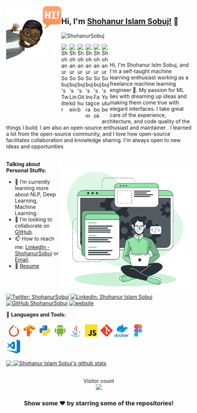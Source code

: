 <img align="left" width="150" height="150" alt="Shohanur Islam Sobuj" src="https://raw.githubusercontent.com/ShohanurSobuj/ShohanurSobuj/master/assets/avatar.png"/>

## Hi, I'm [Shohanur Islam Sobuj!](https://shohanursobuj.github.io) 👋

<p align="left"> <img src="https://komarev.com/ghpvc/?username=ShohanurSobuj&label=Views&color=blue&style=plastic" alt="ShohanurSobuj" /> </p>

<a href="https://twitter.com/shohanursobuj">
  <img align="left" alt="ShohanurSobuj's Twitter" width="22px" src="https://cdn.jsdelivr.net/npm/simple-icons@v3/icons/twitter.svg" />
</a>
<a href="https://www.linkedin.com/in/shohanursobuj/">
  <img align="left" alt="ShohanurSobuj's Linkdein" width="22px" src="https://cdn.jsdelivr.net/npm/simple-icons@v3/icons/linkedin.svg" />
</a>
<a href="https://github.com/ShohanurSobuj">
  <img align="left" alt="ShohanurSobuj's Github" width="22px" src="https://cdn.jsdelivr.net/npm/simple-icons@v3/icons/github.svg" />
</a>

<a href="https://www.instagram.com/shohanur_sobuj/">
  <img align="left" alt="ShohanurSobuj's Instagram" width="22px" src="https://cdn.jsdelivr.net/npm/simple-icons@v3/icons/instagram.svg" />
</a>
<a href="https://www.facebook.com/shohanur.sobuj/">
  <img align="left" alt="ShohanurSobuj's Facebook" width="22px" src="https://cdn.jsdelivr.net/npm/simple-icons@v3/icons/facebook.svg" />
</a>
<a href="https://www.youtube.com/channel/UCDb1wf6IZKf-wczXeMPNeZQ">
  <img align="left" alt="ShohanurSobuj's Youtube" width="22px" src="https://cdn.jsdelivr.net/npm/simple-icons@v3/icons/youtube.svg" />
</a>

<br/>
<br/>

Hi, I'm Shohanur Islm Sobuj, and I'm a self-taught machine learning enthusiast working as a freelance machine learning engineer 🔧. My passion for ML lies with dreaming up ideas and making them come true with elegant interfaces. I take great care of the experience, architecture, and code quality of the things I build. I am also an open-source enthusiast and maintainer . I learned a lot from the open-source community, and I love how open-source facilitates collaboration and knowledge sharing. I'm always open to new ideas and opportunities 
<br/>
<br/>

<img align="right" alt="GIF" src="https://raw.githubusercontent.com/ShohanurSobuj/ShohanurSobuj/master/assets/my_activity.gif" width="360px"/>

**Talking about Personal Stuffs:**

- 🌱 I’m currently learning more about NLP, Deep Learning, Machine Learning.
- 👯 I’m looking to collaborate on [GitHub](https://github.com/ShohanurSobuj).
- 📫 How to reach me:  [LinkedIn - ShohanurSobuj](https://www.linkedin.com/in/shohanursobuj/) or [Email](mailto:shohanursobuj@gmail.com).
- 📝 [Resume]()

[![Twitter: ShohanurSobuj](https://img.shields.io/twitter/follow/ShohanurSobuj?style=social)](https://twitter.com/ShohanurSobuj)
[![Linkedin: Shohanur Islam Sobuj](https://img.shields.io/badge/-ShohanurSobuj-blue?style=flat-square&logo=Linkedin&logoColor=white&link=https://www.linkedin.com/in/imthepk/)](https://www.linkedin.com/in/shohanursobuj/)
[![GitHub ShohanurSobuj](https://img.shields.io/github/followers/ShohanurSobuj?label=follow&style=social)](https://github.com/ShohanurSobuj)
[![website](https://img.shields.io/badge/PortfolioWebsite-ShohanurSobuj.github.io-2648ff?style=flat-square&logo=google-chrome)](https://ShohanurSobuj.github.io/)

🔨 **Languages and Tools:**  


<code><img height="40" src="https://raw.githubusercontent.com/github/explore/80688e429a7d4ef2fca1e82350fe8e3517d3494d/topics/docker/docker.png"></code>
<a href="https://pytorch.org/" target="_blank"> <img align="left" src="https://raw.githubusercontent.com/ShohanurSobuj/ShohanurSobuj/main/assets/language_and_tools/square/pytorch/pytorch.svg" alt="pytorch" height="42px"/> </a> 
<a href="https://www.tensorflow.org" target="_blank"> <img align="left" src="https://raw.githubusercontent.com/ShohanurSobuj/ShohanurSobuj/main/assets/language_and_tools/square/tensorflow/tensorflow.svg" alt="tensorflow" height="42px"/> </a> 
<a href="https://www.python.org" target="_blank"><img align="left" alt="Python" height ="42px" src="https://raw.githubusercontent.com/ShohanurSobuj/ShohanurSobuj/main/assets/language_and_tools/square/python/python.svg"></a>
<a href="https://developer.android.com" target="_blank"> <img align="left" alt="Android" height ="42px" src="https://raw.githubusercontent.com/ShohanurSobuj/ShohanurSobuj/main/assets/language_and_tools/square/android/android.svg"> </a>
<a href="https://www.java.com" target="_blank"><img align="left" alt="Java" height ="42px" src="https://raw.githubusercontent.com/ShohanurSobuj/ShohanurSobuj/main/assets/language_and_tools/square/java/java.svg"></a>
<a href="https://developer.mozilla.org/en-US/docs/Web/JavaScript" target="_blank"> <img align="left" alt="JavaScript" height ="42px"  src="https://raw.githubusercontent.com/ShohanurSobuj/ShohanurSobuj/main/assets/language_and_tools/square/javascript/javascript.svg"> </a>
<a href="https://git-scm.com/" target="_blank"> <img src="https://raw.githubusercontent.com/ShohanurSobuj/ShohanurSobuj/main/assets/language_and_tools/square/git-scm/git-scm.svg" align="left" alt="git" height='42px'/> </a>
<a href="https://www.figma.com/" target="_blank"> <img src="https://raw.githubusercontent.com/ShohanurSobuj/ShohanurSobuj/main/assets/language_and_tools/square/figma/figma.svg" alt="figma" height='42px'/> </a>
<code> <img height="38" alt="Visual Studio Code" width="38px" src="https://raw.githubusercontent.com/github/explore/80688e429a7d4ef2fca1e82350fe8e3517d3494d/topics/visual-studio-code/visual-studio-code.png" /></code>



<a href="https://github.com/ShohanurSobuj">
  <img align="center" src="https://github-readme-stats.vercel.app/api/top-langs/?username=ShohanurSobuj&&theme=dracula&hide_langs_below=1" />
</a>
<a href="https://github.com/ShohanurSobuj">
 <img align="center" src="https://github-readme-stats.vercel.app/api?username=ShohanurSobuj&show_icons=true&theme=dracula&line_height=27" alt="Shohanur Islam Sobuj's github stats"/>
</a>

<!-- best reposotories -->
<!-- <a href="https://github.com/ShohanurSobuj/Smart-Glass">
  <img align="center" src="https://github-readme-stats.vercel.app/api/pin/?username=ShohanurSobuj&repo=repo_name&theme=light" /> -->

</a>
<br>
<br>

<p align="center"> 
  Visitor count<br>
  <img src="https://profile-counter.glitch.me/shohanursobuj/count.svg" />
</p>
<div align="center">

### Show some ❤️ by starring some of the repositories!

</div>
